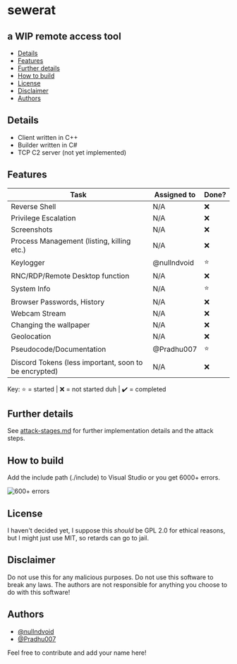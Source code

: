 ﻿# sewerat
## a WIP remote access tool

  - [Details](#details)
  - [Features](#features)
  - [Further details](#further-details)
  - [How to build](#how-to-build)
  - [License](#licence)
  - [Disclaimer](#disclaimer)
  - [Authors](#authors)

## Details

 - Client written in C++
 - Builder written in C#
 - TCP C2 server (not yet implemented)


## Features

| Task                                                  | Assigned to | Done?  |
|-------------------------------------------------------|-------------|--------|
| Reverse Shell                                         | N/A         | :x:    |
| Privilege Escalation                                  | N/A         | :x:    |
| Screenshots                                           | N/A         | :x:    |
| Process Management (listing, killing etc.)            | N/A         | :x:    |
| Keylogger                                             | @nullndvoid | :star: |
| RNC/RDP/Remote Desktop function                       | N/A         | :x:    |
| System Info                                           | N/A         | :star: |
| Browser Passwords, History                            | N/A         | :x:    |
| Webcam Stream                                         | N/A         | :x:    |
| Changing the wallpaper                                | N/A         | :x:    |
| Geolocation                                           | N/A         | :x:    |
| Pseudocode/Documentation                              | @Pradhu007  | :star: |
| Discord Tokens (less important, soon to be encrypted) | N/A         | :x:    |

Key: :star: = started | :x: = not started duh | ✔️ = completed

## Further details

See [attack-stages.md](./plan/attack-stages.md) for further implementation details and the attack steps.


## How to build

Add the include path (./include) to Visual Studio or you get 6000+ errors.

![600+ errors](https://cdn.discordapp.com/attachments/962788789917478974/965635870554206248/unknown.png)


## License

I haven't decided yet, I suppose this _should_ be GPL 2.0 for ethical reasons, 
but I might just use MIT, so retards can go to jail.

## Disclaimer

Do not use this for any malicious purposes. Do not use this software to break any laws. 
The authors are not responsible for anything you choose to do with this software!

## Authors

* [@nullndvoid](https://github.com/nullndvoid)
* [@Pradhu007](https://github.com/pradhu007)

Feel free to contribute and add your name here!